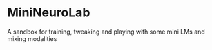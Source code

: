 # MiniNeuroLab
A sandbox for training, tweaking and playing with some mini LMs and mixing modalities